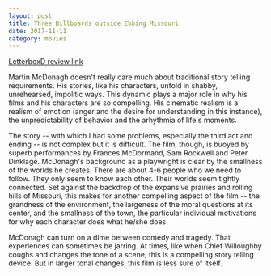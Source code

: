 ```yaml
---
layout: post
title: Three Billboards outside Ebbing Missouri
date: 2017-11-11
category: movies
---
```

 
[LetterboxD review link](https://letterboxd.com/samarthbhaskar/film/three-billboards-outside-ebbing-missouri/)

Martin McDonagh doesn't really care much about traditional story telling requirements. His stories, like his characters, unfold in shabby, unrehearsed, impolitic ways. This dynamic plays a major role in why his films and his characters are so compelling. His cinematic realism is a realism of emotion (anger and the desire for understanding in this instance), the unpredictability of behavior and the arhythmia of life's moments. 

The story -- with which I had some problems, especially the third act and ending -- is not complex but it is difficult. The film, though, is buoyed by superb performances by Frances McDormand, Sam Rockwell and Peter Dinklage. McDonagh's background as a playwright is clear by the smallness of the worlds he creates. There are about 4-6 people who we need to follow. They only seem to know each other. Their worlds seem tightly connected. Set against the backdrop of the expansive prairies and rolling hills of Missouri, this makes for another compelling aspect of the film -- the grandness of the environment, the largeness of the moral questions at its center, and the smallness of the town, the particular individual motivations for why each character does what he/she does.

McDonagh can turn on a dime between comedy and tragedy. That experiences can sometimes be jarring. At times, like when Chief Willoughby coughs and changes the tone of a scene, this is a compelling story telling device. But in larger tonal changes, this film is less sure of itself.